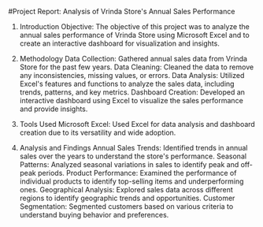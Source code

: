#Project Report: Analysis of Vrinda Store's Annual Sales Performance

1. Introduction
Objective: The objective of this project was to analyze the annual sales performance of Vrinda Store using Microsoft Excel and to create an interactive dashboard for visualization and insights.

2. Methodology
Data Collection: Gathered annual sales data from Vrinda Store for the past few years.
Data Cleaning: Cleaned the data to remove any inconsistencies, missing values, or errors.
Data Analysis: Utilized Excel's features and functions to analyze the sales data, including trends, patterns, and key metrics.
Dashboard Creation: Developed an interactive dashboard using Excel to visualize the sales performance and provide insights.

3. Tools Used
Microsoft Excel: Used Excel for data analysis and dashboard creation due to its versatility and wide adoption.

4. Analysis and Findings
Annual Sales Trends: Identified trends in annual sales over the years to understand the store's performance.
Seasonal Patterns: Analyzed seasonal variations in sales to identify peak and off-peak periods.
Product Performance: Examined the performance of individual products to identify top-selling items and underperforming ones.
Geographical Analysis: Explored sales data across different regions to identify geographic trends and opportunities.
Customer Segmentation: Segmented customers based on various criteria to understand buying behavior and preferences.
